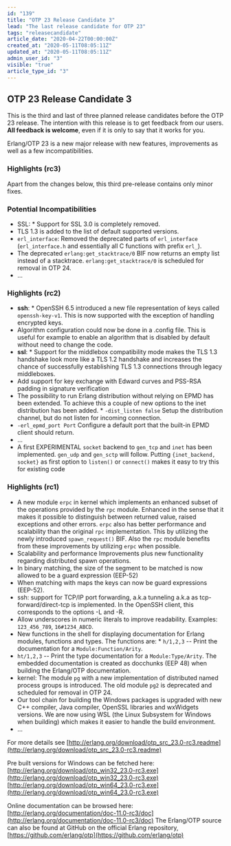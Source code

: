 ```yaml
---
id: "139"
title: "OTP 23 Release Candidate 3"
lead: "The last release candidate for OTP 23"
tags: "releasecandidate"
article_date: "2020-04-22T00:00:00Z"
created_at: "2020-05-11T08:05:11Z"
updated_at: "2020-05-11T08:05:11Z"
admin_user_id: "3"
visible: "true"
article_type_id: "3"
---
```

 ## OTP 23 Release Candidate 3
 
This is the third and last of three planned release candidates before the OTP 23 release.
 The intention with this release is to get feedback from our users. **All feedback is welcome**, even if it is only to say that it works for you.
 
Erlang/OTP 23 is a new major release with new features, improvements as well as a few incompatibilities.
 ### Highlights (rc3)
 
Apart from the changes below, this third pre-release contains only minor fixes.
 ### Potential Incompatibilities
 * SSL: * Support for SSL 3.0 is completely removed.
* TLS 1.3 is added to the list of default supported versions.
* `erl_interface`: Removed the deprecated parts of `erl_interface`
 (`erl_interface.h` and essentially all C functions with prefix `erl_`).
* The deprecated `erlang:get_stacktrace/0` BIF now returns an empty list instead of a stacktrace.
 `erlang:get_stacktrace/0` is scheduled for removal in OTP 24.
* ...
 ### Highlights (rc2)
 * **ssh**: * OpenSSH 6.5 introduced a new file representation of
 keys called `openssh-key-v1`. This is now supported with the exception of
 handling encrypted keys.
* Algorithm configuration could now be done in a .config file.
 This is useful for example to enable an algorithm that
 is disabled by default without need to change the code.
* **ssl**: * Support for the middlebox compatibility mode makes the TLS 1.3 handshake
 look more like a TLS 1.2 handshake and increases the chance of successfully
 establishing TLS 1.3 connections through legacy middleboxes.
* Add support for key exchange with Edward curves and PSS-RSA padding in
 signature verification
* The possibility to run Erlang distribution without
 relying on EPMD has been extended. To achieve this a
 couple of new options to the inet distribution has been
 added. * `-dist_listen false` Setup the distribution
 channel, but do not listen for incoming connection.
* `-erl_epmd_port Port` Configure a default port that
 the built-in EPMD client should return.
* ...
* A first EXPERIMENTAL `socket` backend to
 `gen_tcp` and `inet` has been implemented. `gen_udp` and `gen_sctp` will follow.
 Putting `{inet_backend, socket}` as first option to `listen()` or `connect()` makes it easy to try this for
 existing code
 ### Highlights (rc1)
 * A new module `erpc` in kernel which implements an enhanced subset of the operations provided by the `rpc` module. Enhanced in the sense that it makes it possible to distinguish between returned value, raised exceptions and other errors. `erpc` also has better performance and scalability than the original `rpc` implementation. This by utilizing the newly introduced `spawn_request()` BIF. Also the `rpc` module benefits from these improvements by utilizing `erpc` when possible.
* Scalability and performance Improvements plus new functionality regarding distributed spawn operations.
* In binary matching, the size of the segment to be matched is now allowed to be a guard expression (EEP-52)
* When matching with maps the keys can now be guard expressions (EEP-52).
* ssh: support for TCP/IP port forwarding, a.k.a tunneling a.k.a as tcp-forward/direct-tcp is implemented. In the OpenSSH client, this corresponds to the options -L and -R.
* Allow underscores in numeric literals to improve readability. Examples: `123_456_789`, `16#1234_ABCD`.
* New functions in the shell for displaying documentation for Erlang modules, functions and types. The
 functions are: * `h/1,2,3` -- Print the documentation for a `Module:Function/Arity`.
* `ht/1,2,3` -- Print the type documentation for a `Module:Type/Arity`.
 The embedded documentation is created as docchunks (EEP 48) when building the Erlang/OTP documentation.
* kernel: The module `pg` with a new implementation of distributed named process groups is introduced. The old module `pg2` is deprecated and scheduled for removal in OTP 24.
* Our tool chain for building the Windows packages is upgraded with new C++ compiler, Java compiler, OpenSSL libraries and wxWidgets versions. We are now using WSL (the Linux Subsystem for Windows when building) which makes it easier to handle the build environment.
* ...
 
For more details see
 [http://erlang.org/download/otp_src_23.0-rc3.readme](http://erlang.org/download/otp_src_23.0-rc3.readme)
 
Pre built versions for Windows can be fetched here:
 [http://erlang.org/download/otp_win32_23.0-rc3.exe](http://erlang.org/download/otp_win32_23.0-rc3.exe)
 [http://erlang.org/download/otp_win64_23.0-rc3.exe](http://erlang.org/download/otp_win64_23.0-rc3.exe)
 
Online documentation can be browsed here:
 [http://erlang.org/documentation/doc-11.0-rc3/doc](http://erlang.org/documentation/doc-11.0-rc3/doc)
 The Erlang/OTP source can also be found at GitHub on the official Erlang repository,
 [https://github.com/erlang/otp](https://github.com/erlang/otp)
 